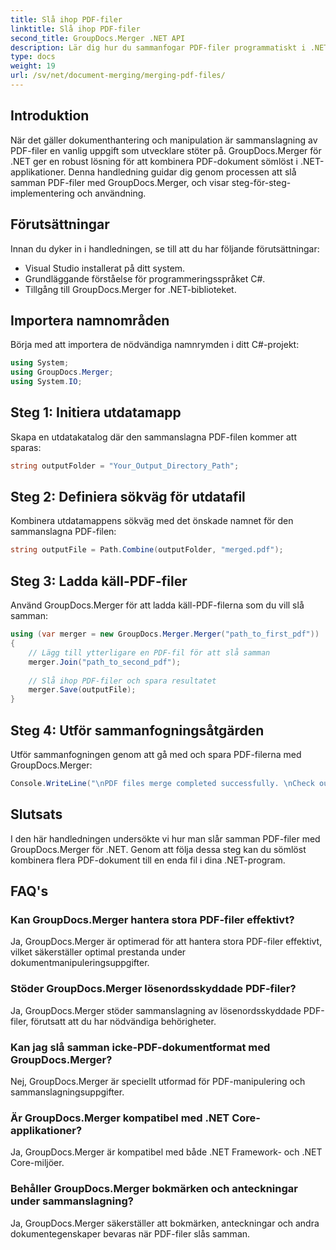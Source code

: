 ```yaml
---
title: Slå ihop PDF-filer
linktitle: Slå ihop PDF-filer
second_title: GroupDocs.Merger .NET API
description: Lär dig hur du sammanfogar PDF-filer programmatiskt i .NET med GroupDocs.Merger för sömlös dokumenthantering.
type: docs
weight: 19
url: /sv/net/document-merging/merging-pdf-files/
---
```

## Introduktion
När det gäller dokumenthantering och manipulation är sammanslagning av PDF-filer en vanlig uppgift som utvecklare stöter på. GroupDocs.Merger för .NET ger en robust lösning för att kombinera PDF-dokument sömlöst i .NET-applikationer. Denna handledning guidar dig genom processen att slå samman PDF-filer med GroupDocs.Merger, och visar steg-för-steg-implementering och användning.
## Förutsättningar
Innan du dyker in i handledningen, se till att du har följande förutsättningar:
- Visual Studio installerat på ditt system.
- Grundläggande förståelse för programmeringsspråket C#.
- Tillgång till GroupDocs.Merger for .NET-biblioteket.

## Importera namnområden
Börja med att importera de nödvändiga namnrymden i ditt C#-projekt:
```csharp
using System; 
using GroupDocs.Merger;
using System.IO;
```
## Steg 1: Initiera utdatamapp
Skapa en utdatakatalog där den sammanslagna PDF-filen kommer att sparas:
```csharp
string outputFolder = "Your_Output_Directory_Path";
```
## Steg 2: Definiera sökväg för utdatafil
Kombinera utdatamappens sökväg med det önskade namnet för den sammanslagna PDF-filen:
```csharp
string outputFile = Path.Combine(outputFolder, "merged.pdf");
```
## Steg 3: Ladda käll-PDF-filer
Använd GroupDocs.Merger för att ladda käll-PDF-filerna som du vill slå samman:
```csharp
using (var merger = new GroupDocs.Merger.Merger("path_to_first_pdf"))
{
    // Lägg till ytterligare en PDF-fil för att slå samman
    merger.Join("path_to_second_pdf");
    
    // Slå ihop PDF-filer och spara resultatet
    merger.Save(outputFile);
}
```
## Steg 4: Utför sammanfogningsåtgärden
Utför sammanfogningen genom att gå med och spara PDF-filerna med GroupDocs.Merger:
```csharp
Console.WriteLine("\nPDF files merge completed successfully. \nCheck output in {0}", outputFolder);
```

## Slutsats
I den här handledningen undersökte vi hur man slår samman PDF-filer med GroupDocs.Merger för .NET. Genom att följa dessa steg kan du sömlöst kombinera flera PDF-dokument till en enda fil i dina .NET-program.

## FAQ's
### Kan GroupDocs.Merger hantera stora PDF-filer effektivt?
Ja, GroupDocs.Merger är optimerad för att hantera stora PDF-filer effektivt, vilket säkerställer optimal prestanda under dokumentmanipuleringsuppgifter.
### Stöder GroupDocs.Merger lösenordsskyddade PDF-filer?
Ja, GroupDocs.Merger stöder sammanslagning av lösenordsskyddade PDF-filer, förutsatt att du har nödvändiga behörigheter.
### Kan jag slå samman icke-PDF-dokumentformat med GroupDocs.Merger?
Nej, GroupDocs.Merger är speciellt utformad för PDF-manipulering och sammanslagningsuppgifter.
### Är GroupDocs.Merger kompatibel med .NET Core-applikationer?
Ja, GroupDocs.Merger är kompatibel med både .NET Framework- och .NET Core-miljöer.
### Behåller GroupDocs.Merger bokmärken och anteckningar under sammanslagning?
Ja, GroupDocs.Merger säkerställer att bokmärken, anteckningar och andra dokumentegenskaper bevaras när PDF-filer slås samman.